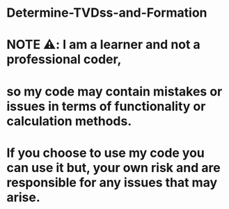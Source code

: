 # Determine-TVDss-and-Formation
# NOTE ⚠️:  I am a learner and not a professional coder,
# so my code may contain mistakes or issues in terms of functionality or calculation methods. 
# If you choose to use my code you can use it but, your own risk and are responsible for any issues that may arise.
